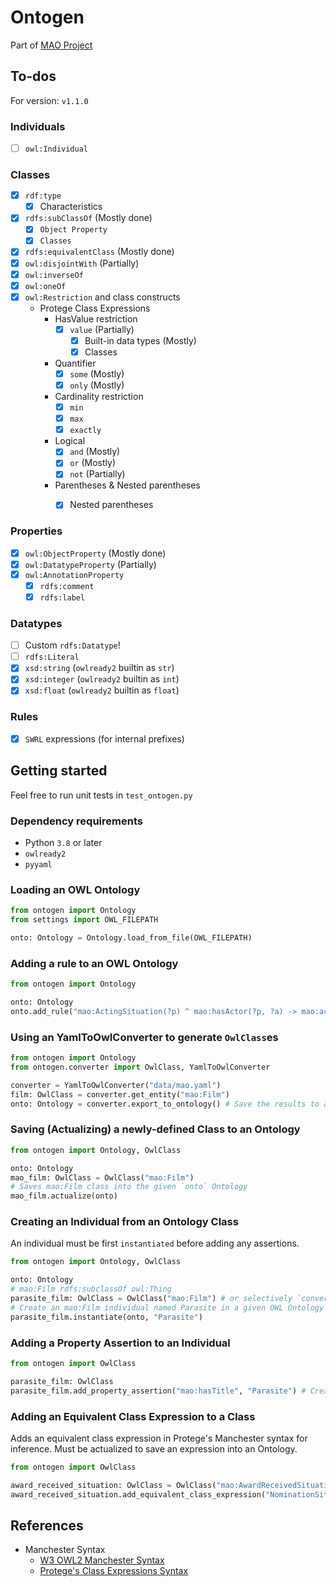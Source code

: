 # Ontogen
Part of [MAO Project](https://github.com/th-bunratta/MovieAwardOntologyMAO/tree/ontogen)
## To-dos
For version: `v1.1.0`

### Individuals
- [ ] `owl:Individual`

### Classes
- [x] `rdf:type`
   - [x] Characteristics
- [x] `rdfs:subClassOf` (Mostly done)
   - [x] `Object Property`
   - [x] `Classes`
- [x] `rdfs:equivalentClass` (Mostly done)
- [x] `owl:disjointWith` (Partially)
- [x] `owl:inverseOf`
- [x] `owl:oneOf`
- [x] `owl:Restriction` and class constructs
   - Protege Class Expressions
     - HasValue restriction
       - [x] `value` (Partially)
         - [x] Built-in data types (Mostly)
         - [x] Classes
     - Quantifier
       - [x] `some` (Mostly)
       - [x] `only` (Mostly)
     - Cardinality restriction
       - [x] `min`
       - [x] `max`
       - [x] `exactly`
     - Logical
       - [x] `and` (Mostly)
       - [x] `or` (Mostly)
       - [x] `not` (Partially)
     - Parentheses & Nested parentheses
       - [x] Nested parentheses
   

### Properties
- [x] `owl:ObjectProperty` (Mostly done)
- [x] `owl:DatatypeProperty` (Partially)
- [x] `owl:AnnotationProperty`
    - [x] `rdfs:comment`
    - [x] `rdfs:label`

### Datatypes
- [ ] Custom `rdfs:Datatype`!
- [ ] `rdfs:Literal`
- [x] `xsd:string` (`owlready2` builtin as `str`)
- [x] `xsd:integer` (`owlready2` builtin as `int`)
- [x] `xsd:float` (`owlready2` builtin as `float`)

### Rules
- [x] `SWRL` expressions (for internal prefixes)

## Getting started
Feel free to run unit tests in `test_ontogen.py`

### Dependency requirements
- Python `3.8` or later
- `owlready2`
- `pyyaml`

### Loading an OWL Ontology
```python
from ontogen import Ontology
from settings import OWL_FILEPATH

onto: Ontology = Ontology.load_from_file(OWL_FILEPATH)
```

### Adding a rule to an OWL Ontology
```python
from ontogen import Ontology

onto: Ontology
onto.add_rule("mao:ActingSituation(?p) ^ mao:hasActor(?p, ?a) -> mao:actsIn(?a, ?p)", "ActsInRule")
```

### Using an YamlToOwlConverter to generate `OwlClass`es
```python
from ontogen import Ontology
from ontogen.converter import OwlClass, YamlToOwlConverter

converter = YamlToOwlConverter("data/mao.yaml")
film: OwlClass = converter.get_entity("mao:Film")
onto: Ontology = converter.export_to_ontology() # Save the results to an Ontology
```

### Saving (Actualizing) a newly-defined Class to an Ontology
```python
from ontogen import Ontology, OwlClass

onto: Ontology
mao_film: OwlClass = OwlClass("mao:Film")
# Saves mao:Film class into the given `onto` Ontology
mao_film.actualize(onto)
```


### Creating an Individual from an Ontology Class
An individual must be first `instantiated` before adding any assertions.
```python
from ontogen import Ontology, OwlClass

onto: Ontology
# mao:Film rdfs:subclassOf owl:Thing
parasite_film: OwlClass = OwlClass("mao:Film") # or selectively `converter.get_entity("mao:Film")`
# Create an mao:Film individual named Parasite in a given OWL Ontology
parasite_film.instantiate(onto, "Parasite") 
```

### Adding a Property Assertion to an Individual
```python
from ontogen import OwlClass

parasite_film: OwlClass
parasite_film.add_property_assertion("mao:hasTitle", "Parasite") # Create a property assertion for an individual
```

### Adding an Equivalent Class Expression to a Class
Adds an equivalent class expression in Protege's Manchester syntax for inference.
Must be actualized to save an expression into an Ontology.
```python
from ontogen import OwlClass

award_received_situation: OwlClass = OwlClass("mao:AwardReceivedSituation")
award_received_situation.add_equivalent_class_expression("NominationSituation and (win value true)")
```

## References
- Manchester Syntax
  - [W3 OWL2 Manchester Syntax](https://www.w3.org/TR/owl2-manchester-syntax/)
  - [Protege's Class Expressions Syntax](http://protegeproject.github.io/protege/class-expression-syntax/)